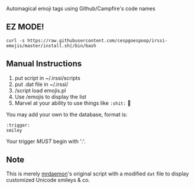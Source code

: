 Automagical emoji tags using Github/Campfire's code names


EZ MODE!
------------

    curl -s https://raw.githubusercontent.com/cespgoespoop/irssi-emojis/master/install.sh|/bin/bash


Manual Instructions
------------

 1. put script in ~/.irssi/scripts
 2. put .dat file in ~/.irssi/
 3. /script load emojis.pl
 4. Use /emojis to display the list
 5. Marvel at your ability to use things like `:shit:` :shit:

You may add your own to the database, format is:

    :trigger:
    smiley

Your trigger *MUST* begin with ':'.

Note
----

This is merely [mrdaemon][code]'s original script with a modified `dat`
file to display customized Unicode smileys & co.


[code]: https://github.com/mrdaemon/irssi-emojis
